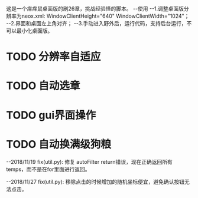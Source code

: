 这是一个痒痒鼠桌面版的刷26章，挑战经验怪的脚本。
--使用
    --1.调整桌面版分辨率为neox.xml:		WindowClientHeight="640" WindowClientWidth="1024"；
    --2.界面和桌面左上角对齐；
    --3.手动进入野外后，运行代码，支持后台运行，不可以最小化桌面版。

# TODO 分辨率自适应
# TODO 自动选章
# TODO gui界面操作
# TODO 自动换满级狗粮



--2018/11/19
  fix(util.py): 修复 autoFilter return错误，现在正确返回所有temps，而不是在for里面进行返回。
  
--2018/11/27
  fix(util.py): 移除点击的时候增加的随机坐标便宜，避免确认按钮无法点击。
